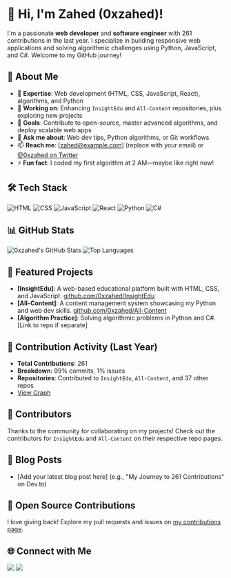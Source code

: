 # 👋 Hi, I'm Zahed (0xzahed)!

I'm a passionate **web developer** and **software engineer** with 261 contributions in the last year. I specialize in building responsive web applications and solving algorithmic challenges using Python, JavaScript, and C#. Welcome to my GitHub journey!

## 🚀 About Me
- 🌱 **Expertise**: Web development (HTML, CSS, JavaScript, React), algorithms, and Python
- 🔭 **Working on**: Enhancing `InsightEdu` and `All-Content` repositories, plus exploring new projects
- 🎯 **Goals**: Contribute to open-source, master advanced algorithms, and deploy scalable web apps
- 💬 **Ask me about**: Web dev tips, Python algorithms, or Git workflows
- 📫 **Reach me**: [zahed@example.com] (replace with your email) or [@0xzahed on Twitter](https://twitter.com/0xzahed)
- ⚡ **Fun fact**: I coded my first algorithm at 2 AM—maybe like right now!

## 🛠️ Tech Stack
![HTML](https://img.shields.io/badge/HTML5-E34F26?style=flat-square&logo=html5&logoColor=white)
![CSS](https://img.shields.io/badge/CSS3-1572B6?style=flat-square&logo=css3&logoColor=white)
![JavaScript](https://img.shields.io/badge/JavaScript-F7DF1E?style=flat-square&logo=javascript&logoColor=black)
![React](https://img.shields.io/badge/React-61DAFB?style=flat-square&logo=react&logoColor=black)
![Python](https://img.shields.io/badge/Python-3776AB?style=flat-square&logo=python&logoColor=white)
![C#](https://img.shields.io/badge/C%23-239120?style=flat-square&logo=c-sharp&logoColor=white)

## 📊 GitHub Stats
![0xzahed's GitHub Stats](https://github-readme-stats.vercel.app/api?username=0xzahed&show_icons=true&theme=radical&hide_border=true)
![Top Languages](https://github-readme-stats.vercel.app/api/top-langs/?username=0xzahed&layout=compact&theme=radical)

## 🌟 Featured Projects
- **[InsightEdu]**: A web-based educational platform built with HTML, CSS, and JavaScript. [github.com/0xzahed/InsightEdu](https://github.com/0xzahed/InsightEdu)
- **[All-Content]**: A content management system showcasing my Python and web dev skills. [github.com/0xzahed/All-Content](https://github.com/0xzahed/All-Content)
- **[Algorithm Practice]**: Solving algorithmic problems in Python and C#. [Link to repo if separate]

## 📅 Contribution Activity (Last Year)
- **Total Contributions**: 261
- **Breakdown**: 99% commits, 1% issues
- **Repositories**: Contributed to `InsightEdu`, `All-Content`, and 37 other repos
- [View Graph](https://github.com/0xzahed?tab=overview&from=2024-08-30&to=2025-08-30)

## 🤝 Contributors
Thanks to the community for collaborating on my projects! Check out the contributors for `InsightEdu` and `All-Content` on their respective repo pages.

## 📝 Blog Posts
- [Add your latest blog post here] (e.g., "My Journey to 261 Contributions" on Dev.to)

## 🎉 Open Source Contributions
I love giving back! Explore my pull requests and issues on [my contributions page](https://github.com/0xzahed?tab=overview).

## 🌐 Connect with Me
[<img src="https://img.shields.io/badge/LinkedIn-0077B5?style=flat-square&logo=linkedin&logoColor=white" />](https://linkedin.com/in/your-profile)
[<img src="https://img.shields.io/badge/Twitter-1DA1F2?style=flat-square&logo=twitter&logoColor=white" />](https://twitter.com/0xzahed)
